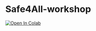 # Safe4All-workshop
[![Open In Colab](https://colab.research.google.com/assets/colab-badge.svg)](https://colab.research.google.com/drive/1s8QLj7IiI_LTeqS8jTozjxUOGY1bB3eb#scrollTo=VjpI1F77WVwp)
